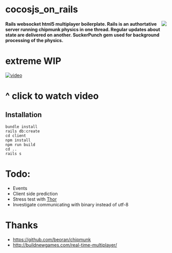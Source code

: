 # cocosjs_on_rails

<img align="right" src="http://i.imgur.com/KA3OaVG.png" />

#### Rails websocket html5 multiplayer boilerplate. Rails is an authortative server running chipmunk physics in one thread. Regular updates about state are delivered on another. SuckerPunch gem used for background processing of the physics.

# extreme WIP

[![video][2]][1]

  [1]: https://drive.google.com/file/d/0B30Vmzi9uv6keXFfTC11aHBtS2s/view?usp=sharing
  [2]: http://i.imgur.com/jcXdik2.jpg (hover text)

# ^ click to watch video

## Installation
```
bundle install
rails db:create
cd client
npm install
npm run build
cd ..
rails s
```

# Todo:
* Events
* Client side prediction
* Stress test with [Thor](https://github.com/observing/thor)
* Investigate communicating with binary instead of utf-8

# Thanks
* https://github.com/beoran/chipmunk
* http://buildnewgames.com/real-time-multiplayer/
